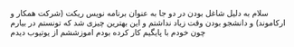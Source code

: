 سلام به دلیل شاغل بودن در دو جا به عنوان برنامه نویس ریکت (شرکت همکار و ارکاموند) و دانشجو بودن وقت زیاد نداشتم و این بهترین چیزی شد که تونستم در بیارم چون خودم با پایگیم کار کرده بودم اموزششم از یوتیوب دیدم 
